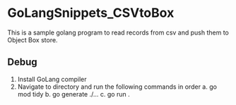 # GoLangSnippets_CSVtoBox
This is a sample golang program to read records from csv and push them to Object Box store.

## Debug
1. Install GoLang compiler
2. Navigate to directory and run the following commands in order
  a. go mod tidy
  b. go generate ./...
  c. go run .
